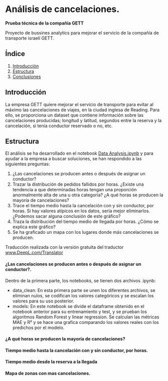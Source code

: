 # Análisis de cancelaciones.

**Prueba técnica de la compañia GETT**

Proyecto de bussines analytics para mejorar el servicio de la compañía de transporte israelí GETT. 

## Índice

1. [Introducción](#introducción)
2. [Estructura](#estructura)
3. [Conclusiones](#resultados)

## Introducción

La empresa GETT quiere mejorar el servicio de transporte para evitar al máximo las cancelaciones de viajes, en la ciudad inglesa de Reading. Para ello, se proporciona un dataset que contiene información sobre las cancelaciones producidas; longitud y latitud, segundos entre la reserva y la cancelación, si tenía conductor reservado o no, etc.

## Estructura

El análisis se ha desarrollado en el notebook [Data Analysis.ipynb](Notebooks/Data%20analysis.ipynb) y para ayudar a la empresa a buscar soluciones, se han respondido a las siguientes preguntas:

1) ¿Las cancelaciones se producen antes o después de asignar un conductor?
2) Trazar la distribución de pedidos fallidos por horas. ¿Existe una tendencia a que determinadas horas tengan una proporción anormalmente alta de una u otra categoría? ¿A qué horas se producen la mayoría de cancelaciones?
3) Trace el tiempo medio hasta la cancelación con y sin conductor, por horas. Si hay valores atípicos en los datos, sería mejor eliminarlos. ¿Podemos sacar alguna conclusión de este gráfico?
4) Traza la distribución del tiempo medio de llegada por horas. ¿Cómo se explica este gráfico?
5) Se ha graficado un mapa con los lugares donde más cancelaciones se producen.

Traducción realizada con la versión gratuita del traductor www.DeepL.com/Translator

#### ¿Las cancelaciones se producen antes o después de asignar un conductor?.
Dentro de la primera parte, los notebooks, se tienen dos archivos .ipynb:

- data_clean: En esta primera parte se unen los diferentes archivos, se eliminan nulos, se codifican los valores categóricos y se escalan los valores para su uso posterior.
- models: En este notebook se divide el dataframe obtenido en el notebook anterior para su entrenamiento y test, y se prueban los algoritmos Random Forest y linear regression. Se calculan las métricas MAE y R² y se hace una grafica comparando los valores reales con los predichos por el modelo.

#### ¿A qué horas se producen la mayoría de cancelaciones?

#### Tiempo medio hasta la cancelación con y sin conductor, por horas.

#### Tiempo medio desde la reserva a la llegada 

#### Mapa de zonas con mas cancelaciones. 
